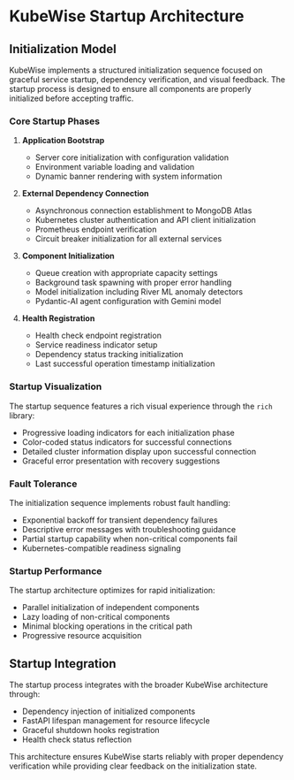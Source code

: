 # KubeWise Startup Architecture

## Initialization Model

KubeWise implements a structured initialization sequence focused on graceful service startup, dependency verification, and visual feedback. The startup process is designed to ensure all components are properly initialized before accepting traffic.

### Core Startup Phases

1. **Application Bootstrap**
   * Server core initialization with configuration validation
   * Environment variable loading and validation
   * Dynamic banner rendering with system information

2. **External Dependency Connection**
   * Asynchronous connection establishment to MongoDB Atlas
   * Kubernetes cluster authentication and API client initialization
   * Prometheus endpoint verification
   * Circuit breaker initialization for all external services

3. **Component Initialization**
   * Queue creation with appropriate capacity settings
   * Background task spawning with proper error handling
   * Model initialization including River ML anomaly detectors
   * Pydantic-AI agent configuration with Gemini model

4. **Health Registration**
   * Health check endpoint registration
   * Service readiness indicator setup
   * Dependency status tracking initialization
   * Last successful operation timestamp initialization

### Startup Visualization

The startup sequence features a rich visual experience through the `rich` library:

* Progressive loading indicators for each initialization phase
* Color-coded status indicators for successful connections
* Detailed cluster information display upon successful connection
* Graceful error presentation with recovery suggestions

### Fault Tolerance

The initialization sequence implements robust fault handling:

* Exponential backoff for transient dependency failures
* Descriptive error messages with troubleshooting guidance
* Partial startup capability when non-critical components fail
* Kubernetes-compatible readiness signaling

### Startup Performance

The startup architecture optimizes for rapid initialization:

* Parallel initialization of independent components
* Lazy loading of non-critical components
* Minimal blocking operations in the critical path
* Progressive resource acquisition

## Startup Integration

The startup process integrates with the broader KubeWise architecture through:

* Dependency injection of initialized components
* FastAPI lifespan management for resource lifecycle
* Graceful shutdown hooks registration
* Health check status reflection

This architecture ensures KubeWise starts reliably with proper dependency verification while providing clear feedback on the initialization state.
